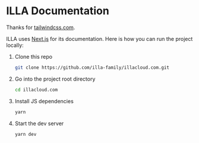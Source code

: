 # ILLA Documentation

Thanks for [tailwindcss.com](https://github.com/tailwindcss.com).

ILLA uses [Next.js](https://nextjs.org/) for its documentation. Here is how you can run the project locally:

1. Clone this repo

    ```sh
    git clone https://github.com/illa-family/illacloud.com.git
    ```

2. Go into the project root directory

    ```sh
    cd illacloud.com
    ```

3. Install JS dependencies

    ```sh
    yarn
    ```

4. Start the dev server

    ```sh
    yarn dev
    ```
